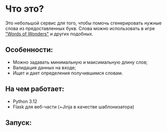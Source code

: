 # Что это?
Это небольшой сервис для того, чтобы помочь сгенерировать нужные слова из предоставленных букв. Слова можно использовать в игре ["Words of Wonders"](https://play.google.com/store/apps/details?id=com.fugo.wow) и других подобных.


## Особенности:
- Можно задавать минимальную и максимальную длину слов;
- Валидация данных на входе;
- Ищет и дает определения получившимся словам.

## На чем работает:
- Python 3.12
- Flask для веб-части (+Jinja в качестве шаблонизатора)


## Запуск:
```flask --app app run

